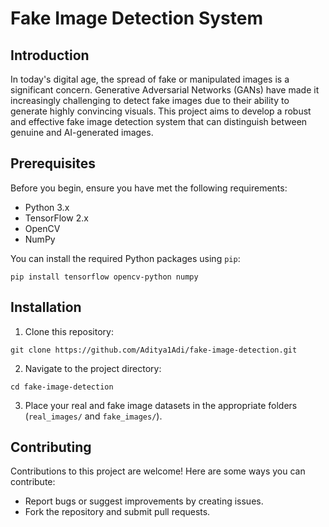 # Fake Image Detection System


## Introduction

In today's digital age, the spread of fake or manipulated images is a significant concern. Generative Adversarial Networks (GANs) have made it increasingly challenging to detect fake images due to their ability to generate highly convincing visuals. This project aims to develop a robust and effective fake image detection system that can distinguish between genuine and AI-generated images.


## Prerequisites

Before you begin, ensure you have met the following requirements:

- Python 3.x
- TensorFlow 2.x
- OpenCV
- NumPy

You can install the required Python packages using `pip`:

```shell
pip install tensorflow opencv-python numpy
```

## Installation

1. Clone this repository:

```shell
git clone https://github.com/Aditya1Adi/fake-image-detection.git
```

2. Navigate to the project directory:

```shell
cd fake-image-detection
```

3. Place your real and fake image datasets in the appropriate folders (`real_images/` and `fake_images/`).


## Contributing

Contributions to this project are welcome! Here are some ways you can contribute:

- Report bugs or suggest improvements by creating issues.
- Fork the repository and submit pull requests.

